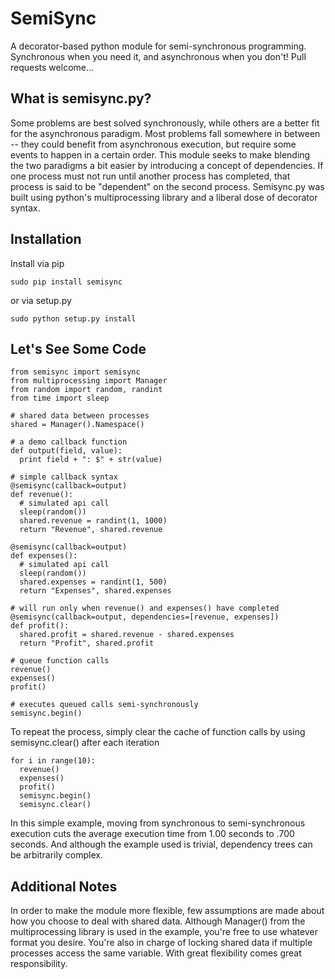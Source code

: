 SemiSync
========

A decorator-based python module for semi-synchronous programming.    
Synchronous when you need it, and asynchronous when you don't!
Pull requests welcome...

What is semisync.py?
-------------------------------------

Some problems are best solved synchronously, while others are a better fit for the asynchronous paradigm.  Most problems fall somewhere in between -- they could benefit from asynchronous execution, but require some events to happen in a certain order.  This module seeks to make blending the two paradigms a bit easier by introducing a concept of dependencies.    If one process must not run until another process has completed, that process is said to be "dependent" on the second process.  Semisync.py was built using python's multiprocessing library and a liberal dose of decorator syntax.

Installation
------------
Install via pip

    sudo pip install semisync
    
or via setup.py

    sudo python setup.py install

Let's See Some Code
-------------------
    from semisync import semisync
    from multiprocessing import Manager
    from random import random, randint
    from time import sleep
  
    # shared data between processes
    shared = Manager().Namespace()
  
    # a demo callback function
    def output(field, value):
      print field + ": $" + str(value)
  
    # simple callback syntax
    @semisync(callback=output)
    def revenue():
      # simulated api call
      sleep(random())
      shared.revenue = randint(1, 1000)
      return "Revenue", shared.revenue
  
    @semisync(callback=output)
    def expenses():
      # simulated api call
      sleep(random())
      shared.expenses = randint(1, 500)
      return "Expenses", shared.expenses
  
    # will run only when revenue() and expenses() have completed
    @semisync(callback=output, dependencies=[revenue, expenses])
    def profit():
      shared.profit = shared.revenue - shared.expenses
      return "Profit", shared.profit
  
    # queue function calls
    revenue()
    expenses()
    profit()
    
    # executes queued calls semi-synchronously
    semisync.begin()
    
    
To repeat the process, simply clear the cache of function calls by using semisync.clear() after each iteration

    for i in range(10):
      revenue()
      expenses()
      profit()
      semisync.begin()
      semisync.clear()


In this simple example, moving from synchronous to semi-synchronous execution cuts the average execution time from 1.00 seconds to .700 seconds.  And although the example used is trivial, dependency trees can be arbitrarily complex.

Additional Notes 
-----------------

In order to make the module more flexible, few assumptions are made about how you choose to deal with shared data.  Although Manager() from the multiprocessing library is used in the example, you're free to use whatever format you desire.  You're also in charge of locking shared data if multiple processes access the same variable.  With great flexibility comes great responsibility.  

